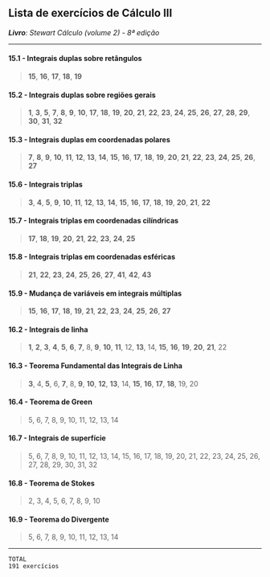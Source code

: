 ## Lista de exercícios de Cálculo III

___Livro__: Stewart Cálculo (volume 2) - 8ª edição_

[//]: # (http://www.slader.com/textbook/9781285741550-stewart-calculus-early-transcendentals-8th-edition)

[//]: # (Crtl + Shift + M --> MPE Preview vscode)

-----------------------------------------------------

#### 15.1 - Integrais duplas sobre retângulos
> __15__, __16__, __17__, __18__, __19__

#### 15.2 - Integrais duplas sobre regiões gerais
> __1__, __3__, __5__, __7__, __8__, __9__, __10__, __17__, __18__, __19__, __20__, __21__, __22__, __23__, __24__, __25__, __26__, __27__, __28__, __29__, __30__, __31__, __32__

#### 15.3 - Integrais duplas em coordenadas polares
> __7__, __8__, __9__, __10__, __11__, __12__, __13__, __14__, __15__, __16__, __17__, __18__, __19__, __20__, __21__, __22__, __23__, __24__, __25__, __26__, __27__

#### 15.6 - Integrais triplas
> __3__, __4__, __5__, __9__, __10__, __11__, __12__, __13__, __14__, __15__, __16__, __17__, __18__, __19__, __20__, __21__, __22__

#### 15.7 - Integrais triplas em coordenadas cilíndricas
> __17__, __18__, __19__, __20__, __21__, __22__, __23__, __24__, __25__

#### 15.8 - Integrais triplas em coordenadas esféricas
> __21__, __22__, __23__, __24__, __25__, __26__, __27__, __41__, __42__, __43__

#### 15.9 - Mudança de variáveis em integrais múltiplas
> __15__, __16__, __17__, __18__, __19__, __21__, __22__, __23__, __24__, __25__, __26__, __27__

#### 16.2 - Integrais de linha
> __1__, __2__, __3__, __4__, __5__, __6__, __7__, 8, __9__, __10__, __11__, 12, __13__, 14, __15__, __16__, __19__, __20__, __21__, 22

#### 16.3 - Teorema Fundamental das Integrais de Linha
> __3__, 4, __5__, 6, __7__, 8, __9__, __10__, __12__, __13__, 14, __15__, __16__, __17__, __18__, 19, 20

#### 16.4 - Teorema de Green
> 5, 6, 7, 8, 9, 10, 11, 12, 13, 14

#### 16.7 - Integrais de superfície
> 5, 6, 7, 8, 9, 10, 11, 12, 13, 14, 15, 16, 17, 18, 19, 20, 21, 22, 23, 24, 25, 26, 27, 28, 29, 30, 31, 32

#### 16.8 - Teorema de Stokes
> 2, 3, 4, 5, 6, 7, 8, 9, 10

#### 16.9 - Teorema do Divergente
> 5, 6, 7, 8, 9, 10, 11, 12, 13, 14

-----------------------------------------------------

    TOTAL
    191 exercícios

